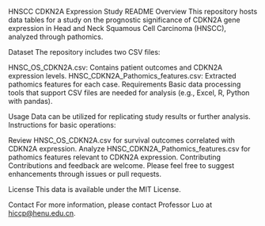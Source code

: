 HNSCC CDKN2A Expression Study README
Overview
This repository hosts data tables for a study on the prognostic significance of CDKN2A gene expression in Head and Neck Squamous Cell Carcinoma (HNSCC), analyzed through pathomics.

Dataset
The repository includes two CSV files:

HNSC_OS_CDKN2A.csv: Contains patient outcomes and CDKN2A expression levels.
HNSC_CDKN2A_Pathomics_features.csv: Extracted pathomics features for each case.
Requirements
Basic data processing tools that support CSV files are needed for analysis (e.g., Excel, R, Python with pandas).

Usage
Data can be utilized for replicating study results or further analysis. Instructions for basic operations:

Review HNSC_OS_CDKN2A.csv for survival outcomes correlated with CDKN2A expression.
Analyze HNSC_CDKN2A_Pathomics_features.csv for pathomics features relevant to CDKN2A expression.
Contributing
Contributions and feedback are welcome. Please feel free to suggest enhancements through issues or pull requests.

License
This data is available under the MIT License.

Contact
For more information, please contact Professor Luo at hiccp@henu.edu.cn.
